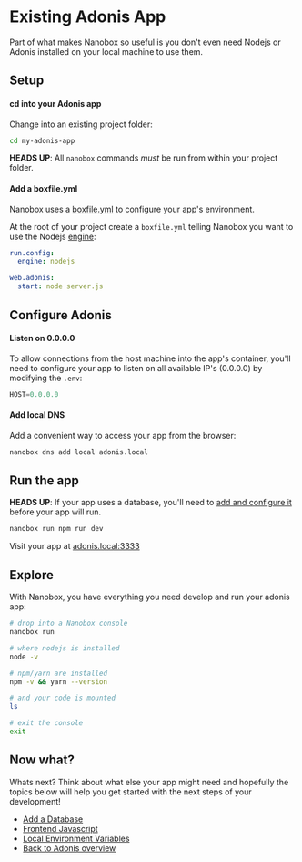# Existing Adonis App
Part of what makes Nanobox so useful is you don't even need Nodejs or Adonis installed on your local machine to use them.

## Setup

#### cd into your Adonis app
Change into an existing project folder:

```bash
cd my-adonis-app
```

**HEADS UP**: All `nanobox` commands *must* be run from within your project folder.

#### Add a boxfile.yml
Nanobox uses a <a href="https://docs.nanobox.io/boxfile/" target="\_blank">boxfile.yml</a> to configure your app's environment.

At the root of your project create a `boxfile.yml` telling Nanobox you want to use the Nodejs <a href="https://docs.nanobox.io/engines/" target="\_blank">engine</a>:

```yaml
run.config:
  engine: nodejs

web.adonis:
  start: node server.js
```

## Configure Adonis

#### Listen on 0.0.0.0
To allow connections from the host machine into the app's container, you'll need to configure your app to listen on all available IP's (0.0.0.0) by modifying the `.env`:

```javascript
HOST=0.0.0.0
```

#### Add local DNS
Add a convenient way to access your app from the browser:

```bash
nanobox dns add local adonis.local
```

## Run the app
**HEADS UP**: If your app uses a database, you'll need to [add and configure it](/nodejs/adonis/add-a-database) before your app will run.

```bash
nanobox run npm run dev
```

Visit your app at <a href="http://adonis.local:3333" target="\_blank">adonis.local:3333</a>

## Explore
With Nanobox, you have everything you need develop and run your adonis app:

```bash
# drop into a Nanobox console
nanobox run

# where nodejs is installed
node -v

# npm/yarn are installed
npm -v && yarn --version

# and your code is mounted
ls

# exit the console
exit
```

## Now what?
Whats next? Think about what else your app might need and hopefully the topics below will help you get started with the next steps of your development!

* [Add a Database](/nodejs/adonis/add-a-database)
* [Frontend Javascript](/nodejs/adonis/frontend-javascript)
* [Local Environment Variables](/nodejs/adonis/local-evars)
* [Back to Adonis overview](/nodejs/adonis)
